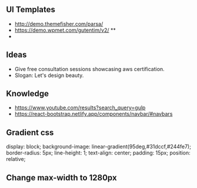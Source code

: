 ## UI Templates

- http://demo.themefisher.com/parsa/
- https://demo.wpmet.com/gutentim/v2/ \*\*
-

## Ideas

- Give free consultation sessions showcasing aws certification.
- Slogan: Let's design beauty.

## Knowledge

- https://www.youtube.com/results?search_query=gulp
- https://react-bootstrap.netlify.app/components/navbar/#navbars

## Gradient css

display: block;
background-image: linear-gradient(95deg,#31dccf,#244fe7);
border-radius: 5px;
line-height: 1;
text-align: center;
padding: 15px;
position: relative;

## Change max-width to 1280px

